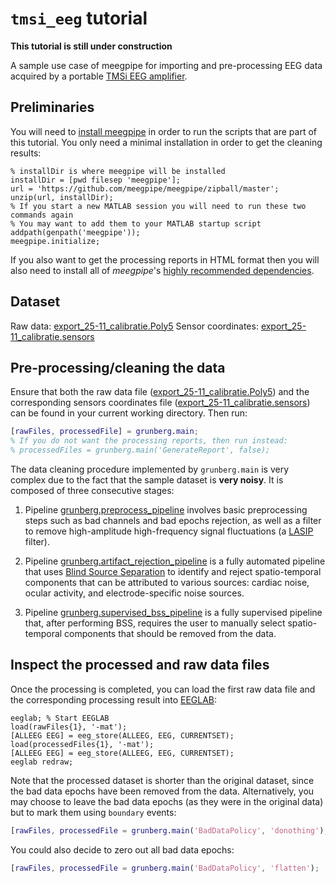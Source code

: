 `tmsi_eeg` tutorial
===

__This tutorial is still under construction__

A sample use case of meegpipe for importing and pre-processing EEG data 
acquired by a portable [TMSi EEG amplifier][tmsi-eeg].

[tmsi-eeg]: http://www.tmsi.com/en/applications/electroencephalography.html 

## Preliminaries

You will need to [install meegpipe][meegpipe] in order to run the scripts
that are part of this tutorial. You only need a minimal installation 
in order to get the cleaning results:

[meegpipe]: http://germangh.com/meegpipe

````
% installDir is where meegpipe will be installed
installDir = [pwd filesep 'meegpipe'];
url = 'https://github.com/meegpipe/meegpipe/zipball/master';
unzip(url, installDir);
% If you start a new MATLAB session you will need to run these two commands again
% You may want to add them to your MATLAB startup script
addpath(genpath('meegpipe'));
meegpipe.initialize;
````

If you also want to get the processing reports in HTML format then you will also
need to install all of _meegpipe_'s [highly recommended dependencies][deps].

[meegpipe]: http://meegpipe.github.io/meegpipe/
[deps]: https://github.com/meegpipe/meegpipe/blob/master/recommended.md


## Dataset 

Raw data: [export_25-11_calibratie.Poly5][dataurl]
Sensor coordinates: [export_25-11_calibratie.sensors][sensorsurl]

[dataurl]: https://dl.dropboxusercontent.com/u/4479286/export_25-11_calibratie.Poly5
[sensorsurl]: https://dl.dropboxusercontent.com/u/4479286/export_25-11_calibratie.sensors


## Pre-processing/cleaning the data

Ensure that both the raw data file ([export_25-11_calibratie.Poly5][dataurl])
and the corresponding sensors coordinates file 
([export_25-11_calibratie.sensors][sensorsurl]) can be found in your 
current working directory. Then run:

````matlab
[rawFiles, processedFile] = grunberg.main;
% If you do not want the processing reports, then run instead:
% processedFiles = grunberg.main('GenerateReport', false);
````

The data cleaning procedure implemented by `grunberg.main` is very complex
 due to the fact that the sample dataset is __very noisy__. It is composed of
three consecutive stages:

1. Pipeline [grunberg.preprocess_pipeline][preproc-pipe] involves basic 
preprocessing steps such as bad channels and bad epochs rejection, as well as a
filter to remove high-amplitude high-frequency signal fluctuations (a 
[LASIP][lasip] filter).

2. Pipeline [grunberg.artifact_rejection_pipeline][artifact-pipe] is a fully
automated pipeline that uses [Blind Source Separation][bss] to identify and
reject spatio-temporal components that can be attributed to various sources:
cardiac noise, ocular activity, and electrode-specific noise sources. 

3. Pipeline [grunberg.supervised_bss_pipeline][supervised-pipe] is a fully 
supervised pipeline that, after performing BSS, requires the user to manually
select spatio-temporal components that should be removed from the data.

[lasip]: http://www.cs.tut.fi/~lasip/
[preproc-pipe]: ./+grunberg/preprocess_pipeline.m
[bss]: http://en.wikipedia.org/wiki/Blind_signal_separation
[artifact-pipe]: ./+grunberg/artifact_rejection_pipeline.m
[supervised-pipe]: ./+grunberg/supervised_bss_pipeline.m

## Inspect the processed and raw data files

Once the processing is completed, you can load the first raw data file and the
 corresponding processing result into [EEGLAB][eeglab]:

[eeglab]: http://sccn.ucsd.edu/eeglab/

````
eeglab; % Start EEGLAB
load(rawFiles{1}, '-mat');
[ALLEEG EEG] = eeg_store(ALLEEG, EEG, CURRENTSET);
load(processedFiles{1}, '-mat');
[ALLEEG EEG] = eeg_store(ALLEEG, EEG, CURRENTSET);
eeglab redraw;
````

Note that the processed dataset is shorter than the original dataset, since 
the bad data epochs have been removed from the data. Alternatively, you may 
choose to leave the bad data epochs (as they were in the original data) but to 
mark them using `boundary` events: 

````matlab
[rawFiles, processedFile = grunberg.main('BadDataPolicy', 'donothing');
````

You could also decide to zero out all bad data epochs:

````matlab
[rawFiles, processedFile = grunberg.main('BadDataPolicy', 'flatten');
````